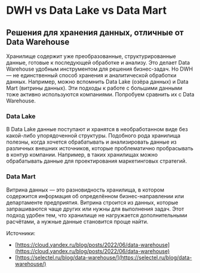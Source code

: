 # DWH vs Data Lake vs Data Mart

## Решения для хранения данных, отличные от Data Warehouse <a href="#warehouse" id="warehouse"></a>

Хранилище содержит уже преобразованные, структурированные данные, готовые к последующей обработке и анализу. Это делает Data Warehouse удобным инструментом для решения бизнес-задач. Но DWH — не единственный способ хранения и аналитической обработки данных. Например, можно вспомнить Data Lake (озёра данных) и Data Mart (витрины данных). Эти подходы к работе с большими данными тоже активно используются компаниями. Попробуем сравнить их с Data Warehouse.

### Data Lake <a href="#data-lake" id="data-lake"></a>

В Data Lake данные поступают и хранятся в необработанном виде без какой-либо упорядоченной структуры. Подобного рода хранилища полезны, когда хочется обрабатывать и анализировать данные из различных внешних источников, которые проблематично пробрасывать в контур компании. Например, в таких хранилищах можно обрабатывать данные для проектирования маркетинговых стратегий.

### Data Mart <a href="#data-mart" id="data-mart"></a>

Витрина данных — это разновидность хранилища, в котором содержится информация об определённом бизнес-направлении или департаменте предприятия. Витрина строится из данных, которые запрашиваются чаще других или нужны для выполнения задач. Этот подход удобен тем, что хранилище не нагружается дополнительными расчётами, а нужные данные становится проще найти.







Источники:

* [https://cloud.yandex.ru/blog/posts/2022/06/data-warehouse](https://cloud.yandex.ru/blog/posts/2022/06/data-warehouse)
* &#x20;[https://selectel.ru/blog/data-warehouse/](https://selectel.ru/blog/data-warehouse/)
